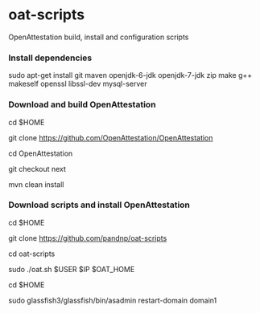 oat-scripts
===========

OpenAttestation build, install and configuration scripts

### Install dependencies

sudo apt-get install git maven openjdk-6-jdk openjdk-7-jdk zip make g++ makeself openssl libssl-dev mysql-server

### Download and build OpenAttestation

cd $HOME

git clone https://github.com/OpenAttestation/OpenAttestation

cd OpenAttestation

git checkout next

mvn clean install

### Download scripts and install OpenAttestation

cd $HOME

git clone https://github.com/pandnp/oat-scripts

cd oat-scripts

sudo ./oat.sh $USER $IP $OAT_HOME

cd $HOME

sudo glassfish3/glassfish/bin/asadmin restart-domain domain1

